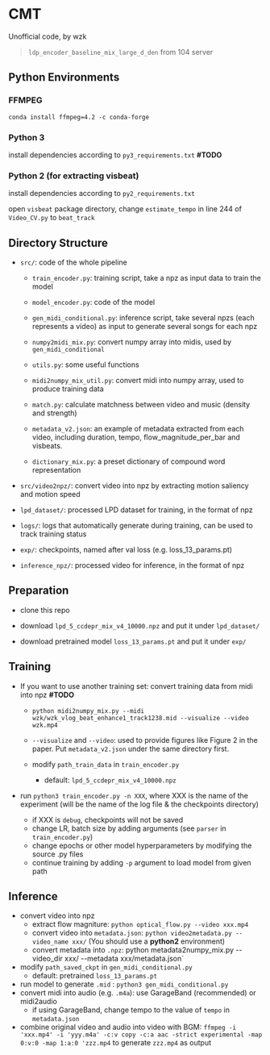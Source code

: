 # CMT

Unofficial code, by wzk

>  `ldp_encoder_baseline_mix_large_d_den` from 104 server



## Python Environments

### FFMPEG

`conda install ffmpeg=4.2 -c conda-forge`

### Python 3

install dependencies according to `py3_requirements.txt` **#TODO**

### Python 2 (for extracting visbeat)

install dependencies according to `py2_requirements.txt` 

open `visbeat` package directory, change `estimate_tempo` in line 244 of `Video_CV.py` to `beat_track`





## Directory Structure

* `src/`: code of the whole pipeline

  * `train_encoder.py`: training script, take a npz as input data to train the model 
  * `model_encoder.py`: code of the model
  * `gen_midi_conditional.py`: inference script, take several npzs (each represents a video) as input to generate several songs for each npz
  * `numpy2midi_mix.py`: convert numpy array into midis, used by `gen_midi_conditional`

  * `utils.py`: some useful functions
  * `midi2numpy_mix_util.py`: convert midi into numpy array, used to produce training data
  * `match.py`: calculate matchness between video and music (density and strength)
  * `metadata_v2.json`: an example of metadata extracted from each video, including duration, tempo, flow_magnitude_per_bar and visbeats.
  * `dictionary_mix.py`: a preset dictionary of compound word representation

* `src/video2npz/`: convert video into npz by extracting motion saliency and motion speed

* `lpd_dataset/`: processed LPD dataset for training, in the format of npz

* `logs/`: logs that automatically generate during training, can be used to track training status

* `exp/`: checkpoints, named after val loss (e.g. loss_13_params.pt)

* `inference_npz/`: processed video for inference, in the format of npz




## Preparation

* clone this repo
* download `lpd_5_ccdepr_mix_v4_10000.npz` and put it under `lpd_dataset/`

* download pretrained model `loss_13_params.pt` and put  it under `exp/`



## Training

* If you want to use another training set:  convert training data from midi into npz **#TODO**

  * ```shell
    python midi2numpy_mix.py --midi wzk/wzk_vlog_beat_enhance1_track1238.mid --visualize --video wzk.mp4
    ```

  * `--visualize` and `--video`: used to provide figures like Figure 2 in the paper. Put `metadata_v2.json` under the same directory first.

  * modify `path_train_data` in `train_encoder.py`

    * default: `lpd_5_ccdepr_mix_v4_10000.npz`

* run `python3 train_encoder.py -n XXX`, where XXX is the name of the experiment (will be the name of the log file & the checkpoints directory)
  
  * if XXX is `debug`, checkpoints will not be saved
  * change LR, batch size by adding arguments (see `parser` in `train_encoder.py`)
  * change epochs or other model hyperparameters by modifying the source .py files
  * continue training by adding `-p` argument to load model from given path

## Inference

* convert video into npz 
  * extract flow magniture: `python optical_flow.py --video xxx.mp4`
  * convert video into `metadata.json`:  `python video2metadata.py --video_name xxx/`  (You should use a **python2** environment)
  * convert metadata into `.npz`: python metadata2numpy_mix.py --video_dir xxx/ --metadata xxx/metadata.json`
* modify `path_saved_ckpt` in `gen_midi_conditional.py` 
  * default: pretrained `loss_13_params.pt`
* run model to generate `.mid` : `python3 gen_midi_conditional.py`
* convert midi into audio (e.g. `.m4a`): use GarageBand (recommended) or midi2audio 
  * if using GarageBand, change tempo to the value of  `tempo` in `metadata.json` 
* combine original video and audio into video with BGM: `ffmpeg -i 'xxx.mp4' -i 'yyy.m4a' -c:v copy -c:a aac -strict experimental -map 0:v:0 -map 1:a:0 'zzz.mp4`  to generate `zzz.mp4` as output

















